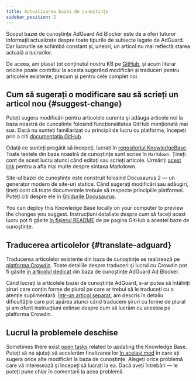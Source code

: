 ```yaml
---
title: Actualizarea bazei de cunoștințe
sidebar_position: 2
---
```


Scopul bazei de cunoștințe AdGuard Ad Blocker este de a oferi tuturor informații actualizate despre toate tipurile de subiecte legate de AdGuard. Dar lucrurile se schimbă constant și, uneori, un articol nu mai reflectă starea actuală a lucrurilor.

De aceea, am plasat tot conținutul nostru KB pe [GitHub](https://github.com/AdguardTeam/KnowledgeBase), și acum literar oricine poate contribui la acesta sugerând modificări și traduceri pentru articolele existente, precum și pentru cele complet noi.

## Cum să sugerați o modificare sau să scrieți un articol nou {#suggest-change}

Puteți sugera modificări pentru articolele curente și adăuga articole noi la baza noastră de cunoștințe folosind funcționalitatea GitHub menționată mai sus. Dacă nu sunteți familiarizat cu principii de lucru cu platforma, începeți prin a citi [documentația GitHub](https://docs.github.com/en).

Odată ce sunteți pregătit să începeți, lucrați în [repositoriul KnowledgeBase](https://github.com/AdguardTeam/KnowledgeBase). Toate textele din baza noastră de cunoștințe sunt scrise în `Markdown`. Țineți cont de acest lucru atunci când editați sau scrieți articole. Urmăriți [acest link](https://docs.github.com/en/get-started/writing-on-github/getting-started-with-writing-and-formatting-on-github/basic-writing-and-formatting-syntax) pentru a afla mai multe despre sintaxa Markdown.

Site-ul bazei de cunoștințe este construit folosind Docusaurus 2 — un generator modern de site-uri statice. Când sugerați modificări sau adăugiri, țineți cont că toate documentele trebuie să respecte principiile platformei. Puteți citi despre ele în [Ghidurile Docusaurus](https://docusaurus.io/docs/category/guides).

You can deploy this Knowledge Base locally on your computer to preview the changes you suggest. Instrucțiuni detaliate despre cum să faceți acest lucru pot fi găsite [în fișierul README](https://github.com/AdguardTeam/KnowledgeBase#readme) de pe pagina GitHub a acestei baze de cunoștințe.

## Traducerea articolelor {#translate-adguard}

Traducerea articolelor existente din baza de cunoștințe se realizează pe [platforma Crowdin](https://crowdin.com/profile/adguard). Toate detaliile despre traduceri și lucrul cu Crowdin pot fi găsite [în articolul dedicat](../translate/guidelines) din baza de cunoștințe AdGuard Ad Blocker.

Când lucrați la articolele bazei de cunoștințe AdGuard, s-ar putea să întâlniți șiruri care conțin forme de plural pe care ar trebui să le traduceți cu o atenție suplimentară. [Într-un articol separat](../translate/plural-forms), am descris în detaliu dificultățile care pot apărea atunci când traducem șiruri cu forme de plural și am oferit instrucțiuni extinse despre cum să lucrăm cu acestea pe platforma Crowdin.

## Lucrul la problemele deschise

Sometimes there exist [open tasks](https://github.com/AdguardTeam/KnowledgeBase/issues) related to updating the Knowledge Base. Puteți să ne ajutați să accelerăm finalizarea lor [în același mod](#suggest-change) în care ați sugera orice alte modificări la baza de cunoștințe. Alegeți orice problemă care vă interesează și începeți să lucrați la ea. Dacă aveți întrebări — le puteți pune chiar în comentarii la acea problemă.
